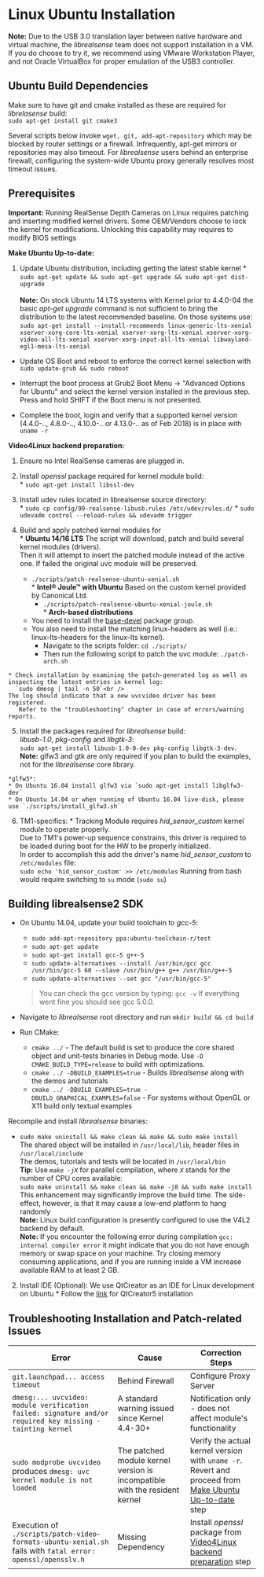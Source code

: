# Linux Ubuntu Installation

**Note:** Due to the USB 3.0 translation layer between native hardware and virtual machine, the *librealsense* team does not support installation in a VM. If you do choose to try it, we recommend using VMware Workstation Player, and not Oracle VirtualBox for proper emulation of the USB3 controller.

## Ubuntu Build Dependencies

Make sure to have git and cmake installed as these are required for *librelasense* build:  
  `sudo apt-get install git cmake3`

Several scripts below invoke `wget, git, add-apt-repository` which may be blocked by router settings or a firewall. Infrequently, apt-get mirrors or repositories may also timeout. For *librealsense* users behind an enterprise firewall, configuring the system-wide Ubuntu proxy generally resolves most timeout issues.

## Prerequisites
**Important:** Running RealSense Depth Cameras on Linux requires patching and inserting modified kernel drivers. Some OEM/Vendors choose to lock the kernel for modifications. Unlocking this capability may requires to modify BIOS settings

  **Make Ubuntu Up-to-date:**  
  1. Update Ubuntu distribution, including getting the latest stable kernel
    * `sudo apt-get update && sudo apt-get upgrade && sudo apt-get dist-upgrade`<br />  
    **Note:** On stock Ubuntu 14 LTS systems with Kernel prior to 4.4.0-04 the basic *apt-get upgrade* command is not sufficient to bring the distribution to the latest recommended baseline. On those systems use: `sudo apt-get install --install-recommends linux-generic-lts-xenial xserver-xorg-core-lts-xenial xserver-xorg-lts-xenial xserver-xorg-video-all-lts-xenial xserver-xorg-input-all-lts-xenial libwayland-egl1-mesa-lts-xenial `<br />  

  * Update OS Boot and reboot to enforce the correct kernel selection with `sudo update-grub && sudo reboot`<br />

  * Interrupt the boot process at Grub2 Boot Menu -> "Advanced Options for Ubuntu" and select the kernel version installed in the previous step. Press and hold SHIFT if the Boot menu is not presented.
  * Complete the boot, login and verify that a supported kernel version (4.4.0-.., 4.8.0-.., 4.10.0-.. or 4.13.0-.. as of Feb 2018) is in place with `uname -r`  


**Video4Linux backend preparation:**  
  1. Ensure no Intel RealSense cameras are plugged in.  

  2. Install *openssl* package required for kernel module build:<br />
    * `sudo apt-get install libssl-dev`<br />

  3. Install udev rules located in librealsense source directory:<br />
    * `sudo cp config/99-realsense-libusb.rules /etc/udev/rules.d/`
    * `sudo udevadm control --reload-rules && udevadm trigger`

  4. Build and apply patched kernel modules for <br />
    * **Ubuntu 14/16 LTS**
      The script will download, patch and build several kernel modules (drivers).<br />
      Then it will attempt to insert the patched module instead of the active one. If failed
      the original uvc module will be preserved.
      * `./scripts/patch-realsense-ubuntu-xenial.sh`<br />
    * **Intel® Joule™ with Ubuntu**
      Based on the custom kernel provided by Canonical Ltd.
        * `./scripts/patch-realsense-ubuntu-xenial-joule.sh`<br />
    * **Arch-based distributions**
      * You need to install the [base-devel](https://www.archlinux.org/groups/x86_64/base-devel/) package group.
      * You also need to install the matching linux-headers as well (i.e.: linux-lts-headers for the linux-lts kernel).<br />
        * Navigate to the scripts folder: `cd ./scripts/`<br />
        * Then run the following script to patch the uvc module: `./patch-arch.sh`<br />

    * Check installation by examining the patch-generated log as well as inspecting the latest entries in kernel log:
      `sudo dmesg | tail -n 50`<br />
    The log should indicate that a new uvcvideo driver has been registered.  
       Refer to the "troubleshooting" chapter in case of errors/warning reports.

  5. Install the packages required for *librealsense* build:  
    *libusb-1.0*, *pkg-config* and *libgtk-3*:  
    `sudo apt-get install libusb-1.0-0-dev pkg-config libgtk-3-dev`.  
    **Note:** glfw3 and gtk are only required if you plan to build the examples, not for the *librealsense* core library.

    *glfw3*:
    * On Ubuntu 16.04 install glfw3 via `sudo apt-get install libglfw3-dev`
    * On Ubuntu 14.04 or when running of Ubuntu 16.04 live-disk, please use `./scripts/install_glfw3.sh`
    
   6. TM1-specifics:
    * Tracking Module requires *hid_sensor_custom* kernel module to operate properly.  
      Due to TM1's power-up sequence constrains, this driver is required to be loaded during boot for the HW to be properly initialized.  
      In order to accomplish this add the driver's name *hid_sensor_custom* to `/etc/modules` file:  
      `sudo echo 'hid_sensor_custom' >> /etc/modules`
      Running from bash would require switching to `su` mode (`sudo su`)

## Building librealsense2 SDK
  * On Ubuntu 14.04, update your build toolchain to *gcc-5*:
    * `sudo add-apt-repository ppa:ubuntu-toolchain-r/test`
    * `sudo apt-get update`
    * `sudo apt-get install gcc-5 g++-5`
    * `sudo update-alternatives --install /usr/bin/gcc gcc /usr/bin/gcc-5 60 --slave /usr/bin/g++ g++ /usr/bin/g++-5`
    * `sudo update-alternatives --set gcc "/usr/bin/gcc-5"`

    > You can check the gcc version by typing: `gcc -v`
    > If everything went fine you should see gcc 5.0.0.


  * Navigate to *librealsense* root directory and run `mkdir build && cd build`<br />
  * Run CMake:
    * `cmake ../` - The default build is set to produce the core shared object and unit-tests binaries in Debug mode. Use `-D CMAKE_BUILD_TYPE=release` to build with optimizations.<br />
    * `cmake ../ -DBUILD_EXAMPLES=true` - Builds *librealsense* along with the demos and tutorials<br />
    * `cmake ../ -DBUILD_EXAMPLES=true -DBUILD_GRAPHICAL_EXAMPLES=false` - For systems without OpenGL or X11 build only textual examples<br />

  Recompile and install *librealsense* binaries:<br />
  * `sudo make uninstall && make clean && make && sudo make install`<br />
  The shared object will be installed in `/usr/local/lib`, header files in `/usr/local/include`<br />
  The demos, tutorials and tests will be located in `/usr/local/bin`<br />
  **Tip:** Use *`make -jX`* for parallel compilation, where *`X`* stands for the number of CPU cores available:<br />  `sudo make uninstall && make clean && make -j8 && sudo make install`<br />
  This enhancement may significantly improve the build time. The side-effect, however, is that it may cause a low-end platform to hang randomly<br />
  **Note:** Linux build configuration is presently configured to use the V4L2 backend by default.<br />
  **Note:** If you encounter the following error during compilation `gcc: internal compiler error` it might indicate that you do not have enough memory or swap space on your machine. Try closing memory consuming applications, and if you are running inside a VM increase available RAM to at least 2 GB.

  2. Install IDE (Optional):
    We use QtCreator as an IDE for Linux development on Ubuntu
    * Follow the  [link](https://wiki.qt.io/Install_Qt_5_on_Ubuntu) for QtCreator5 installation


## Troubleshooting Installation and Patch-related Issues

Error    |      Cause   | Correction Steps |
-------- | ------------ | ---------------- |
`git.launchpad... access timeout` | Behind Firewall | Configure Proxy Server |
`dmesg:... uvcvideo: module verification failed: signature and/or required key missing - tainting kernel` | A standard warning issued since Kernel 4.4-30+ | Notification only - does not affect module's functionality |
`sudo modprobe uvcvideo` produces `dmesg: uvc kernel module is not loaded` | The patched module kernel version is incompatible with the resident kernel | Verify the actual kernel version with `uname -r`.<br />Revert and proceed from [Make Ubuntu Up-to-date](#make-ubuntu-up-to-date) step |
Execution of `./scripts/patch-video-formats-ubuntu-xenial.sh`  fails with `fatal error: openssl/opensslv.h` | Missing Dependency | Install *openssl* package from [Video4Linux backend preparation](#video4linux-backend-preparation) step |
